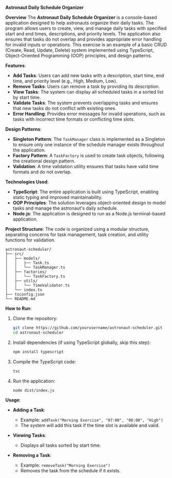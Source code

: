 **Astronaut Daily Schedule Organizer**

**Overview**
The **Astronaut Daily Schedule Organizer** is a console-based application designed to help astronauts organize their daily tasks. The program allows users to create, view, and manage daily tasks with specified start and end times, descriptions, and priority levels. The application also ensures that tasks do not overlap and provides appropriate error handling for invalid inputs or operations. This exercise is an example of a basic CRUD (Create, Read, Update, Delete) system implemented using TypeScript, Object-Oriented Programming (OOP) principles, and design patterns.

**Features**:
- **Add Tasks**: Users can add new tasks with a description, start time, end time, and priority level (e.g., High, Medium, Low).
- **Remove Tasks**: Users can remove a task by providing its description.
- **View Tasks**: The system can display all scheduled tasks in a sorted list by start time.
- **Validate Tasks**: The system prevents overlapping tasks and ensures that new tasks do not conflict with existing ones.
- **Error Handling**: Provides error messages for invalid operations, such as tasks with incorrect time formats or conflicting time slots.

**Design Patterns**:
- **Singleton Pattern**: The `TaskManager` class is implemented as a Singleton to ensure only one instance of the schedule manager exists throughout the application.
- **Factory Pattern**: A `TaskFactory` is used to create task objects, following the creational design pattern.
- **Validation**: A time validation utility ensures that tasks have valid time formats and do not overlap.

**Technologies Used**:
- **TypeScript**: The entire application is built using TypeScript, enabling static typing and improved maintainability.
- **OOP Principles**: The solution leverages object-oriented design to model tasks and manage the astronaut's daily schedule.
- **Node.js**: The application is designed to run as a Node.js terminal-based application.

**Project Structure**:
The code is organized using a modular structure, separating concerns for task management, task creation, and utility functions for validation.

```
astronaut-scheduler/
├── src/
│   ├── models/
│   │   ├── Task.ts
│   │   └── TaskManager.ts
│   ├── factories/
│   │   └── TaskFactory.ts
│   ├── utils/
│   │   └── TimeValidator.ts
│   └── index.ts
├── tsconfig.json
└── README.md
```

**How to Run**:
1. Clone the repository:
   ```bash
   git clone https://github.com/yourusername/astronaut-scheduler.git
   cd astronaut-scheduler
   ```

2. Install dependencies (if using TypeScript globally, skip this step):
   ```bash
   npm install typescript
   ```

3. Compile the TypeScript code:
   ```bash
   tsc
   ```

4. Run the application:
   ```bash
   node dist/index.js
   ```

**Usage**:
- **Adding a Task**: 
   - Example: `addTask("Morning Exercise", "07:00", "08:00", "High")`
   - The system will add this task if the time slot is available and valid.
  
- **Viewing Tasks**: 
   - Displays all tasks sorted by start time.
  
- **Removing a Task**: 
   - Example: `removeTask("Morning Exercise")`
   - Removes the task from the schedule if it exists.
